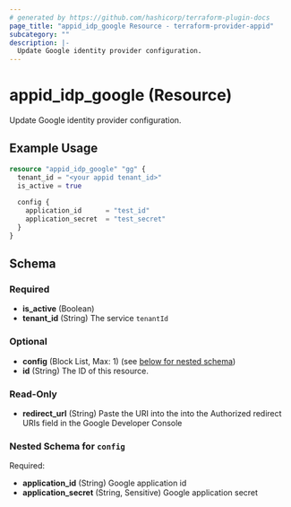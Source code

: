 ```yaml
---
# generated by https://github.com/hashicorp/terraform-plugin-docs
page_title: "appid_idp_google Resource - terraform-provider-appid"
subcategory: ""
description: |-
  Update Google identity provider configuration.
---
```


# appid_idp_google (Resource)

Update Google identity provider configuration.

## Example Usage

```terraform
resource "appid_idp_google" "gg" {
  tenant_id = "<your appid tenant_id>"
  is_active = true
  
  config {
    application_id 		= "test_id"
    application_secret 	= "test_secret"
  }
}
```

<!-- schema generated by tfplugindocs -->
## Schema

### Required

- **is_active** (Boolean)
- **tenant_id** (String) The service `tenantId`

### Optional

- **config** (Block List, Max: 1) (see [below for nested schema](#nestedblock--config))
- **id** (String) The ID of this resource.

### Read-Only

- **redirect_url** (String) Paste the URI into the into the Authorized redirect URIs field in the Google Developer Console

<a id="nestedblock--config"></a>
### Nested Schema for `config`

Required:

- **application_id** (String) Google application id
- **application_secret** (String, Sensitive) Google application secret


